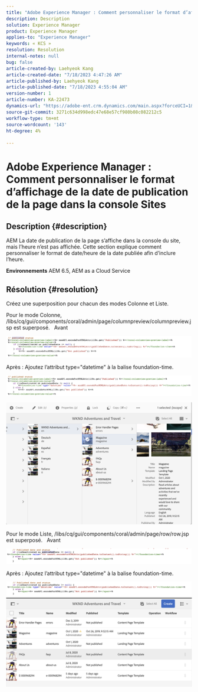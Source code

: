 ```yaml
---
title: "Adobe Experience Manager : Comment personnaliser le format d’affichage de la date de publication de la page dans la console Sites"
description: Description
solution: Experience Manager
product: Experience Manager
applies-to: "Experience Manager"
keywords: « KCS »
resolution: Resolution
internal-notes: null
bug: false
article-created-by: Laehyeok Kang
article-created-date: "7/18/2023 4:47:26 AM"
article-published-by: Laehyeok Kang
article-published-date: "7/18/2023 4:55:04 AM"
version-number: 1
article-number: KA-22473
dynamics-url: "https://adobe-ent.crm.dynamics.com/main.aspx?forceUCI=1&pagetype=entityrecord&etn=knowledgearticle&id=35ae1630-2625-ee11-9cbe-6045bd006a22"
source-git-commit: 3271c634d998edc47e68e57cf980b08c082212c5
workflow-type: tm+mt
source-wordcount: '143'
ht-degree: 4%

---
```


# Adobe Experience Manager : Comment personnaliser le format d’affichage de la date de publication de la page dans la console Sites

## Description {#description}


AEM La date de publication de la page s’affiche dans la console du site, mais l’heure n’est pas affichée.
Cette section explique comment personnaliser le format de date/heure de la date publiée afin d’inclure l’heure.

<b>Environnements</b>
AEM 6.5, AEM as a Cloud Service


## Résolution {#resolution}


Créez une superposition pour chacun des modes Colonne et Liste.

Pour le mode Colonne, /libs/cq/gui/components/coral/admin/page/columnpreview/columnpreview.jsp est superposé.
  Avant

![](assets/76d8eda9-2625-ee11-9cbe-6045bd006a22.png)

Après : Ajoutez l’attribut type=&quot;datetime&quot; à la balise foundation-time.

![](assets/bc3fccb7-2625-ee11-9cbe-6045bd006a22.png)

![](assets/4b4c42f9-2625-ee11-9cbe-6045bd006a22.png)

Pour le mode Liste, /libs/cq/gui/components/coral/admin/page/row/row.jsp est superposé.
  Avant

![](assets/b4d354c8-2625-ee11-9cbe-6045bd006a22.png)

Après : Ajoutez l’attribut type=&quot;datetime&quot; à la balise foundation-time.

![](assets/82f75cd6-2625-ee11-9cbe-6045bd006a22.png)
![](assets/807c0517-2725-ee11-9cbe-6045bd006a22.png)
